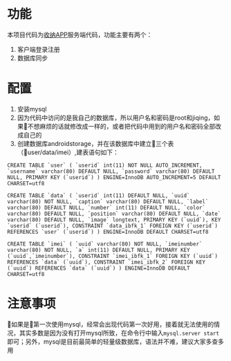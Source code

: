 # 功能
本项目代码为[收纳APP](https://github.com/muronglove/TheFirst)服务端代码，功能主要有两个：
1. 客户端登录注册
2. 数据库同步

# 配置
1. 安装mysql
2. 因为代码中访问的是我自己的数据库，所以用户名和密码是root和jiqing，如果不想麻烦的话就修改成一样的，或者把代码中用到的用户名和密码全部改成自己的
3. 创建数据库androidstorage，并在该数据库中建立三个表（user/data/imei）,建表语句如下： 
 
```CREATE TABLE `user` (
  `userid` int(11) NOT NULL AUTO_INCREMENT,
  `username` varchar(80) DEFAULT NULL,
  `password` varchar(80) DEFAULT NULL,
  PRIMARY KEY (`userid`)
) ENGINE=InnoDB AUTO_INCREMENT=5 DEFAULT CHARSET=utf8```

```CREATE TABLE `data` (
  `userid` int(11) DEFAULT NULL,
  `uuid` varchar(80) NOT NULL,
  `caption` varchar(80) DEFAULT NULL,
  `label` varchar(80) DEFAULT NULL,
  `number` int(11) DEFAULT NULL,
  `color` varchar(80) DEFAULT NULL,
  `position` varchar(80) DEFAULT NULL,
  `date` varchar(80) DEFAULT NULL,
  `image` longtext,
  PRIMARY KEY (`uuid`),
  KEY `userid` (`userid`),
  CONSTRAINT `data_ibfk_1` FOREIGN KEY (`userid`) REFERENCES `user` (`userid`)
) ENGINE=InnoDB DEFAULT CHARSET=utf8```

```CREATE TABLE `imei` (
  `uuid` varchar(80) NOT NULL,
  `imeinumber` varchar(80) NOT NULL,
  `a` int(11) DEFAULT NULL,
  PRIMARY KEY (`uuid`,`imeinumber`),
  CONSTRAINT `imei_ibfk_1` FOREIGN KEY (`uuid`) REFERENCES `data` (`uuid`),
  CONSTRAINT `imei_ibfk_2` FOREIGN KEY (`uuid`) REFERENCES `data` (`uuid`)
) ENGINE=InnoDB DEFAULT CHARSET=utf8```

# 注意事项
如果是第一次使用mysql，经常会出现代码第一次好用，接着就无法使用的情况，其实多数是因为没有打开mysql所致，在命令行中输入`mysql.server start`即可；另外，mysql是目前最简单的轻量级数据库，语法并不难，建议大家多查多用